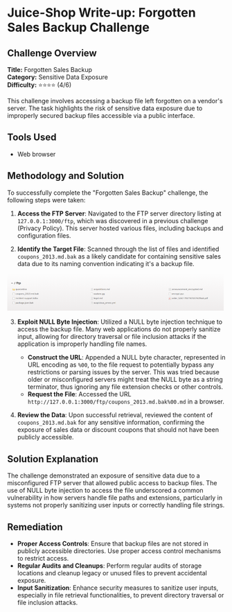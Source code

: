 # Juice-Shop Write-up: Forgotten Sales Backup Challenge

## Challenge Overview

**Title:** Forgotten Sales Backup\
**Category:** Sensitive Data Exposure\
**Difficulty:** ⭐⭐⭐⭐ (4/6)

This challenge involves accessing a backup file left forgotten on a vendor's server. The task highlights the risk of sensitive data exposure due to improperly secured backup files accessible via a public interface.

## Tools Used

- Web browser

## Methodology and Solution

To successfully complete the "Forgotten Sales Backup" challenge, the following steps were taken:

1. **Access the FTP Server**: Navigated to the FTP server directory listing at `127.0.0.1:3000/ftp`, which was discovered in a previous challenge (Privacy Policy). This server hosted various files, including backups and configuration files.

2. **Identify the Target File**: Scanned through the list of files and identified `coupons_2013.md.bak` as a likely candidate for containing sensitive sales data due to its naming convention indicating it's a backup file.

<img src="../assets/difficulty4/forgotten_sales_backup.png" alt="ftp" width="500px">

3. **Exploit NULL Byte Injection**: Utilized a NULL byte injection technique to access the backup file. Many web applications do not properly sanitize input, allowing for directory traversal or file inclusion attacks if the application is improperly handling file names.
   - **Construct the URL**: Appended a NULL byte character, represented in URL encoding as `%00`, to the file request to potentially bypass any restrictions or parsing issues by the server. This was tried because older or misconfigured servers might treat the NULL byte as a string terminator, thus ignoring any file extension checks or other controls.
   - **Request the File**: Accessed the URL `http://127.0.0.1:3000/ftp/coupons_2013.md.bak%00.md` in a browser.

4. **Review the Data**: Upon successful retrieval, reviewed the content of `coupons_2013.md.bak` for any sensitive information, confirming the exposure of sales data or discount coupons that should not have been publicly accessible.

## Solution Explanation

The challenge demonstrated an exposure of sensitive data due to a misconfigured FTP server that allowed public access to backup files. The use of NULL byte injection to access the file underscored a common vulnerability in how servers handle file paths and extensions, particularly in systems not properly sanitizing user inputs or correctly handling file strings.

## Remediation

- **Proper Access Controls**: Ensure that backup files are not stored in publicly accessible directories. Use proper access control mechanisms to restrict access.
- **Regular Audits and Cleanups**: Perform regular audits of storage locations and cleanup legacy or unused files to prevent accidental exposure.
- **Input Sanitization**: Enhance security measures to sanitize user inputs, especially in file retrieval functionalities, to prevent directory traversal or file inclusion attacks.

